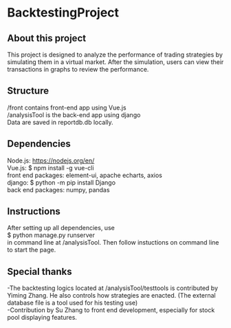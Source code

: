 # BacktestingProject

## About this project
This project is designed to analyze the performance of trading strategies by simulating them in a virtual market. After the simulation, users can view their transactions in graphs to review the performance.

## Structure
/front contains front-end app using Vue.js  
/analysisTool is the back-end app using django  
Data are saved in reportdb.db locally.

## Dependencies
Node.js: https://nodejs.org/en/  
Vue.js: $ npm install -g vue-cli  
front end packages: element-ui, apache echarts, axios  
django: $ python -m pip install Django  
back end packages: numpy, pandas  

## Instructions
After setting up all dependencies, use  
$ python manage.py runserver  
in command line at /analysisTool.
Then follow instuctions on command line to start the page.

## Special thanks
-The backtesting logics located at /analysisTool/testtools is contributed by Yiming Zhang. He also controls how strategies are enacted. (The external database file is a tool used for his testing use)  
-Contribution by Su Zhang to front end development, especially for stock pool displaying features.
